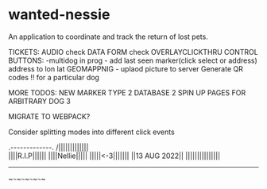 # wanted-nessie
An application to coordinate and track the return of lost pets.

TICKETS:
AUDIO check
DATA FORM check
OVERLAYCLICKTHRU
CONTROL BUTTONS:
    -multidog in prog - add last seen marker(click select or address) address to lon lat GEOMAPPNIG
    - uplaod  picture to server
Generate QR codes !! for a particular dog

MORE TODOS:
NEW MARKER TYPE  2
DATABASE 2
SPIN UP PAGES FOR ARBITRARY DOG 3

MIGRATE TO WEBPACK?

Consider splitting modes into different click events



.-------------.
/|||||||||||||\
||||R.I.P||||||
||||Nellie|||||
|||||<-3|||||||
||13 AUG 2022||
|||||||||||||||
________________
~`~`~`~`~`~`~`~`~